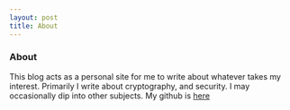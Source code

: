 ```yaml
---
layout: post
title: About
---
```


### About
This blog acts as a personal site for me to write about whatever takes my interest. Primarily I write about cryptography, and security. I may occasionally dip into other subjects. My github is [here](www.githbub.com/turingdisciple)


